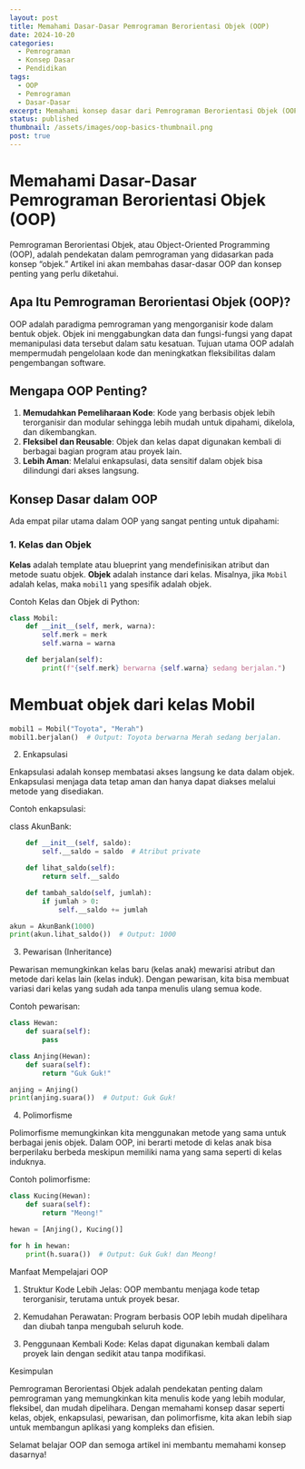 ```yaml
---
layout: post
title: Memahami Dasar-Dasar Pemrograman Berorientasi Objek (OOP)
date: 2024-10-20
categories:
  - Pemrograman
  - Konsep Dasar
  - Pendidikan
tags:
  - OOP
  - Pemrograman
  - Dasar-Dasar
excerpt: Memahami konsep dasar dari Pemrograman Berorientasi Objek (OOP), termasuk konsep penting seperti kelas, objek, enkapsulasi, dan pewarisan.
status: published
thumbnail: /assets/images/oop-basics-thumbnail.png
post: true
---
```


# Memahami Dasar-Dasar Pemrograman Berorientasi Objek (OOP)

Pemrograman Berorientasi Objek, atau Object-Oriented Programming (OOP), adalah pendekatan dalam pemrograman yang didasarkan pada konsep “objek.” Artikel ini akan membahas dasar-dasar OOP dan konsep penting yang perlu diketahui.

## Apa Itu Pemrograman Berorientasi Objek (OOP)?

OOP adalah paradigma pemrograman yang mengorganisir kode dalam bentuk objek. Objek ini menggabungkan data dan fungsi-fungsi yang dapat memanipulasi data tersebut dalam satu kesatuan. Tujuan utama OOP adalah mempermudah pengelolaan kode dan meningkatkan fleksibilitas dalam pengembangan software.

## Mengapa OOP Penting?

1. **Memudahkan Pemeliharaan Kode**: Kode yang berbasis objek lebih terorganisir dan modular sehingga lebih mudah untuk dipahami, dikelola, dan dikembangkan.
2. **Fleksibel dan Reusable**: Objek dan kelas dapat digunakan kembali di berbagai bagian program atau proyek lain.
3. **Lebih Aman**: Melalui enkapsulasi, data sensitif dalam objek bisa dilindungi dari akses langsung.

## Konsep Dasar dalam OOP

Ada empat pilar utama dalam OOP yang sangat penting untuk dipahami:

### 1. Kelas dan Objek

**Kelas** adalah template atau blueprint yang mendefinisikan atribut dan metode suatu objek. **Objek** adalah instance dari kelas. Misalnya, jika `Mobil` adalah kelas, maka `mobil1` yang spesifik adalah objek.

Contoh Kelas dan Objek di Python:

```python
class Mobil:
    def __init__(self, merk, warna):
        self.merk = merk
        self.warna = warna

    def berjalan(self):
        print(f"{self.merk} berwarna {self.warna} sedang berjalan.")
```

# Membuat objek dari kelas Mobil
```python
mobil1 = Mobil("Toyota", "Merah")
mobil1.berjalan()  # Output: Toyota berwarna Merah sedang berjalan.
```
2. Enkapsulasi

Enkapsulasi adalah konsep membatasi akses langsung ke data dalam objek. Enkapsulasi menjaga data tetap aman dan hanya dapat diakses melalui metode yang disediakan.

Contoh enkapsulasi:

class AkunBank:
```python
    def __init__(self, saldo):
        self.__saldo = saldo  # Atribut private

    def lihat_saldo(self):
        return self.__saldo

    def tambah_saldo(self, jumlah):
        if jumlah > 0:
            self.__saldo += jumlah

akun = AkunBank(1000)
print(akun.lihat_saldo())  # Output: 1000
```

3. Pewarisan (Inheritance)

Pewarisan memungkinkan kelas baru (kelas anak) mewarisi atribut dan metode dari kelas lain (kelas induk). Dengan pewarisan, kita bisa membuat variasi dari kelas yang sudah ada tanpa menulis ulang semua kode.

Contoh pewarisan:

```python
class Hewan:
    def suara(self):
        pass

class Anjing(Hewan):
    def suara(self):
        return "Guk Guk!"

anjing = Anjing()
print(anjing.suara())  # Output: Guk Guk!
```

4. Polimorfisme

Polimorfisme memungkinkan kita menggunakan metode yang sama untuk berbagai jenis objek. Dalam OOP, ini berarti metode di kelas anak bisa berperilaku berbeda meskipun memiliki nama yang sama seperti di kelas induknya.

Contoh polimorfisme:

```python
class Kucing(Hewan):
    def suara(self):
        return "Meong!"

hewan = [Anjing(), Kucing()]

for h in hewan:
    print(h.suara())  # Output: Guk Guk! dan Meong!
```
Manfaat Mempelajari OOP

1. Struktur Kode Lebih Jelas: OOP membantu menjaga kode tetap terorganisir, terutama untuk proyek besar.


2. Kemudahan Perawatan: Program berbasis OOP lebih mudah dipelihara dan diubah tanpa mengubah seluruh kode.


3. Penggunaan Kembali Kode: Kelas dapat digunakan kembali dalam proyek lain dengan sedikit atau tanpa modifikasi.



Kesimpulan

Pemrograman Berorientasi Objek adalah pendekatan penting dalam pemrograman yang memungkinkan kita menulis kode yang lebih modular, fleksibel, dan mudah dipelihara. Dengan memahami konsep dasar seperti kelas, objek, enkapsulasi, pewarisan, dan polimorfisme, kita akan lebih siap untuk membangun aplikasi yang kompleks dan efisien.

Selamat belajar OOP dan semoga artikel ini membantu memahami konsep dasarnya!
